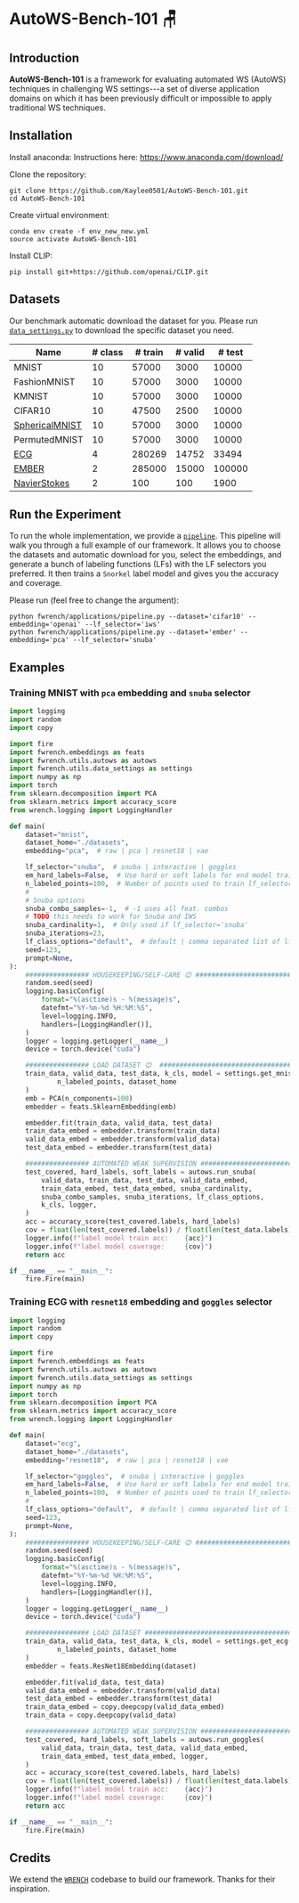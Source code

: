 # AutoWS-Bench-101 🪑

## Introduction
**AutoWS-Bench-101** is a framework for evaluating automated WS (AutoWS) techniques in challenging WS settings---a set of diverse application domains on which it has been previously difficult or impossible to apply traditional WS techniques.

## Installation
Install anaconda: Instructions here: https://www.anaconda.com/download/  

Clone the repository:
```
git clone https://github.com/Kaylee0501/AutoWS-Bench-101.git
cd AutoWS-Bench-101
```
Create virtual environment:
```
conda env create -f env_new_new.yml
source activate AutoWS-Bench-101
```
Install CLIP:
```
pip install git+https://github.com/openai/CLIP.git
```
## Datasets
Our benchmark automatic download the dataset for you. Please run [`data_settings.py`](https://github.com/Kaylee0501/FWRENCH/blob/main/fwrench/utils/data_settings.py) to download the specific dataset you need.

| Name           | # class       | # train      |# valid       |# test        |
| -------------- | ------------- |------------- |------------- |------------- |
| MNIST          | 10            | 57000        | 3000         | 10000        |
| FashionMNIST   | 10            | 57000        | 3000         | 10000        |
| KMNIST         | 10            | 57000        | 3000         | 10000        |
| CIFAR10        | 10            | 47500        | 2500         | 10000        |
| [SphericalMNIST](https://arxiv.org/abs/1801.10130) | 10            | 57000        | 3000         | 10000        |
| PermutedMNIST  | 10            | 57000        | 3000         | 10000        |
| [ECG](https://www.ncbi.nlm.nih.gov/pmc/articles/PMC5978770/)            | 4             | 280269       | 14752        | 33494        |
| [EMBER](https://arxiv.org/abs/1804.04637)          | 2             | 285000       | 15000     | 100000|
| [NavierStokes](https://arxiv.org/abs/2010.08895)   | 2             |   100     | 100 |    1900

## Run the Experiment
To run the whole implementation, we provide a [`pipeline`](https://github.com/Kaylee0501/FWRENCH/blob/main/fwrench/applications/pipeline.py). This pipeline will walk you through a full example of our framework. It allows you to choose the datasets and automatic download for you, select the embeddings, and generate a bunch of labeling functions (LFs) with the LF selectors you preferred. It then trains a `Snorkel` label model and gives you the accuracy and coverage.  

Please run (feel free to change the argument):
```
python fwrench/applications/pipeline.py --dataset='cifar10' --embedding='openai' --lf_selector='iws'
python fwrench/applications/pipeline.py --dataset='ember' --embedding='pca' --lf_selector='snuba'
```

## Examples

### Training MNIST with `pca` embedding and `snuba` selector
```python
import logging
import random
import copy

import fire
import fwrench.embeddings as feats
import fwrench.utils.autows as autows
import fwrench.utils.data_settings as settings
import numpy as np
import torch
from sklearn.decomposition import PCA
from sklearn.metrics import accuracy_score
from wrench.logging import LoggingHandler

def main(
    dataset="mnist",
    dataset_home="./datasets",
    embedding="pca",  # raw | pca | resnet18 | vae

    lf_selector="snuba",  # snuba | interactive | goggles
    em_hard_labels=False,  # Use hard or soft labels for end model training
    n_labeled_points=100,  # Number of points used to train lf_selector
    #
    # Snuba options
    snuba_combo_samples=-1,  # -1 uses all feat. combos
    # TODO this needs to work for Snuba and IWS
    snuba_cardinality=1,  # Only used if lf_selector='snuba'
    snuba_iterations=23,
    lf_class_options="default",  # default | comma separated list of lf classes to use in the selection procedure. Example: 'DecisionTreeClassifier,LogisticRegression'
    seed=123,
    prompt=None,
):
    ################ HOUSEKEEPING/SELF-CARE 😊 ################################
    random.seed(seed)
    logging.basicConfig(
        format="%(asctime)s - %(message)s",
        datefmt="%Y-%m-%d %H:%M:%S",
        level=logging.INFO,
        handlers=[LoggingHandler()],
    )
    logger = logging.getLogger(__name__)
    device = torch.device("cuda")

    ################ LOAD DATASET 😊  ##########################################
    train_data, valid_data, test_data, k_cls, model = settings.get_mnist(
            n_labeled_points, dataset_home
    )
    emb = PCA(n_components=100)
    embedder = feats.SklearnEmbedding(emb)

    embedder.fit(train_data, valid_data, test_data)
    train_data_embed = embedder.transform(train_data)
    valid_data_embed = embedder.transform(valid_data)
    test_data_embed = embedder.transform(test_data)

    ################ AUTOMATED WEAK SUPERVISION ###############################
    test_covered, hard_labels, soft_labels = autows.run_snuba(
        valid_data, train_data, test_data, valid_data_embed,
        train_data_embed, test_data_embed, snuba_cardinality,
        snuba_combo_samples, snuba_iterations, lf_class_options,
        k_cls, logger,
    )
    acc = accuracy_score(test_covered.labels, hard_labels)
    cov = float(len(test_covered.labels)) / float(len(test_data.labels))
    logger.info(f"label model train acc:    {acc}")
    logger.info(f"label model coverage:     {cov}")
    return acc

if __name__ == "__main__":
    fire.Fire(main)
```
### Training ECG with `resnet18` embedding and `goggles` selector
```python
import logging
import random
import copy

import fire
import fwrench.embeddings as feats
import fwrench.utils.autows as autows
import fwrench.utils.data_settings as settings
import numpy as np
import torch
from sklearn.decomposition import PCA
from sklearn.metrics import accuracy_score
from wrench.logging import LoggingHandler

def main(
    dataset="ecg",
    dataset_home="./datasets",
    embedding="resnet18",  # raw | pca | resnet18 | vae

    lf_selector="goggles",  # snuba | interactive | goggles
    em_hard_labels=False,  # Use hard or soft labels for end model training
    n_labeled_points=100,  # Number of points used to train lf_selector
    #
    lf_class_options="default",  # default | comma separated list of lf classes to use in the selection procedure. Example: 'DecisionTreeClassifier,LogisticRegression'
    seed=123,
    prompt=None,
):
    ################ HOUSEKEEPING/SELF-CARE 😊 ################################
    random.seed(seed)
    logging.basicConfig(
        format="%(asctime)s - %(message)s",
        datefmt="%Y-%m-%d %H:%M:%S",
        level=logging.INFO,
        handlers=[LoggingHandler()],
    )
    logger = logging.getLogger(__name__)
    device = torch.device("cuda")

    ################ LOAD DATASET #############################################
    train_data, valid_data, test_data, k_cls, model = settings.get_ecg(
            n_labeled_points, dataset_home
    )
    embedder = feats.ResNet18Embedding(dataset)

    embedder.fit(valid_data, test_data)
    valid_data_embed = embedder.transform(valid_data)
    test_data_embed = embedder.transform(test_data)
    train_data_embed = copy.deepcopy(valid_data_embed)
    train_data = copy.deepcopy(valid_data)

    ################ AUTOMATED WEAK SUPERVISION ###############################
    test_covered, hard_labels, soft_labels = autows.run_goggles(
        valid_data, train_data, test_data, valid_data_embed,
        train_data_embed, test_data_embed, logger,
    )
    acc = accuracy_score(test_covered.labels, hard_labels)
    cov = float(len(test_covered.labels)) / float(len(test_data.labels))
    logger.info(f"label model train acc:    {acc}")
    logger.info(f"label model coverage:     {cov}")
    return acc

if __name__ == "__main__":
    fire.Fire(main)
```

## Credits
We extend the [`WRENCH`](https://github.com/JieyuZ2/wrench) codebase to build our framework. Thanks for their inspiration.

